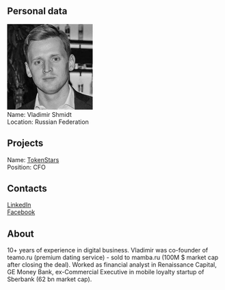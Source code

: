 ## Personal data
![vladimir shmidt photo](photo/vladimir_shmidt.jpg)  
Name:    Vladimir Shmidt  
Location: Russian Federation  
## Projects 
Name: [TokenStars](../projects/tokenstars.md)  
Position: CFO  
## Contacts
[LinkedIn](https://www.linkedin.com/in/vshmidt/)    
[Facebook](https://www.facebook.com/vv.shmidt)
## About
10+ years of experience in digital business. Vladimir was co-founder of teamo.ru (premium dating service) - sold to mamba.ru (100M $ market cap after closing the deal). Worked as financial analyst in Renaissance Capital, GE Money Bank, ex-Commercial Executive in mobile loyalty startup of Sberbank (62 bn market cap).
